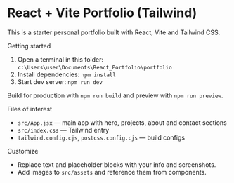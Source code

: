 # React + Vite Portfolio (Tailwind)

This is a starter personal portfolio built with React, Vite and Tailwind CSS.

Getting started

1. Open a terminal in this folder: `c:\Users\user\Documents\React_Portfolio\portfolio`
2. Install dependencies: `npm install`
3. Start dev server: `npm run dev`

Build for production with `npm run build` and preview with `npm run preview`.

Files of interest

- `src/App.jsx` — main app with hero, projects, about and contact sections
- `src/index.css` — Tailwind entry
- `tailwind.config.cjs`, `postcss.config.cjs` — build configs

Customize

- Replace text and placeholder blocks with your info and screenshots.
- Add images to `src/assets` and reference them from components.
